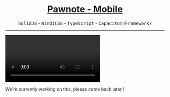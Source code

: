 <h1 align="center"><a href="https://www.pornote.ml">Pawnote - Mobile</a></h1>

<p align="center">
  <kbd>SolidJS</kbd> - <kbd>WindiCSS</kbd> - <kbd>TypeScript</kbd> - <kbd>Capacitor/Framework7</kbd>
</p>

<hr />

<video align="center" src="https://media.tenor.com/6hVEKMxmQLUAAAPo/cat-laptop.mp4"></video>


We're currently working on this, please come back later !
